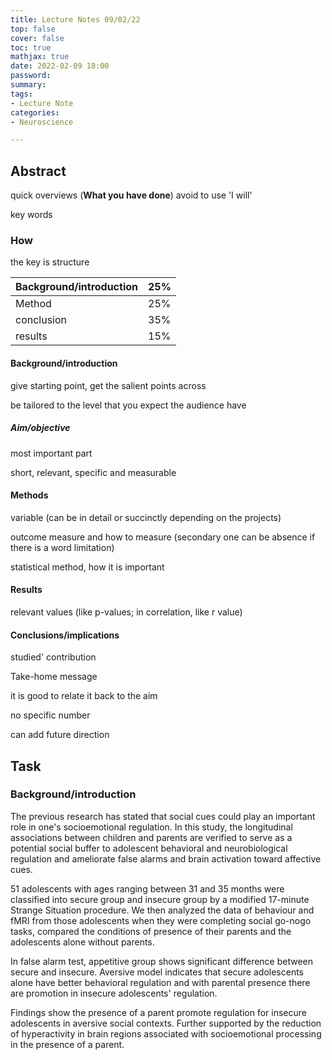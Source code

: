 ```yaml
---
title: Lecture Notes 09/02/22
top: false
cover: false
toc: true
mathjax: true
date: 2022-02-09 18:00
password:
summary:
tags:
- Lecture Note
categories:
- Neuroscience

---
```


## Abstract

quick overviews (**What you have done**) avoid to use 'I will'

key words

### How

the key is structure

| Background/introduction | 25%  |
| ----------------------- | ---- |
| Method                  | 25%  |
| conclusion              | 35%  |
| results                 | 15%  |

#### Background/introduction  

give starting point, get the salient points across

be tailored to the level that you expect the audience have

##### Aim/objective

most important part

short, relevant, specific and measurable

#### Methods

variable (can be in detail or succinctly depending on the projects)

outcome measure and how to measure (secondary one can be absence if there is a word limitation)

statistical method, how it is important

#### Results

relevant values (like p-values; in correlation, like r value)

#### Conclusions/implications

studied' contribution

Take-home message

it is good to relate it back to the aim 

no specific number

can add future direction

## Task

### Background/introduction 

The previous research has stated that social cues could play an important role in one's socioemotional regulation. In this study, the longitudinal associations between children and parents are verified to serve as a potential social buffer to adolescent behavioral and neurobiological regulation and ameliorate false alarms and brain activation toward affective cues.

51 adolescents with ages ranging between 31 and 35 months were classified into secure group and insecure group by a modified 17-minute Strange Situation procedure. We then analyzed the data of behaviour and fMRI from those adolescents when they were completing social go-nogo tasks, compared the conditions of presence of their parents and the adolescents alone without parents.

In false alarm test, appetitive group shows significant difference between secure and insecure. Aversive model indicates that secure adolescents alone have better behavioral regulation and with parental presence there are promotion in insecure adolescents' regulation. 

Findings show the presence of a parent promote regulation for insecure adolescents in aversive social contexts. Further supported by the reduction of hyperactivity in brain regions associated with socioemotional processing in the presence of a parent. 

